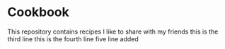 # Cookbook
This repository contains recipes I like to share with my friends
this is the third line
this is the fourth line
five line added
